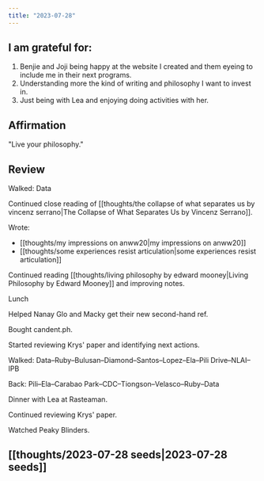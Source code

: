 ```yaml
---
title: "2023-07-28"
---
```

## I am grateful for:
1. Benjie and Joji being happy at the website I created and them eyeing to include me in their next programs.
2. Understanding more the kind of writing and philosophy I want to invest in.
3. Just being with Lea and enjoying doing activities with her.

## Affirmation

"Live your philosophy."

## Review

Walked: Data

Continued close reading of [[thoughts/the collapse of what separates us by vincenz serrano|The Collapse of What Separates Us by Vincenz Serrano]].

Wrote:
- [[thoughts/my impressions on anww20|my impressions on anww20]]
- [[thoughts/some experiences resist articulation|some experiences resist articulation]]

Continued reading [[thoughts/living philosophy by edward mooney|Living Philosophy by Edward Mooney]] and improving notes.

Lunch

Helped Nanay Glo and Macky get their new second-hand ref.

Bought candent.ph.

Started reviewing Krys' paper and identifying next actions.

Walked: Data–Ruby–Bulusan–Diamond–Santos–Lopez–Ela–Pili Drive–NLAI–IPB

Back: Pili–Ela–Carabao Park–CDC–Tiongson–Velasco–Ruby–Data

Dinner with Lea at Rasteaman.

Continued reviewing Krys' paper.

Watched Peaky Blinders.

## [[thoughts/2023-07-28 seeds|2023-07-28 seeds]]